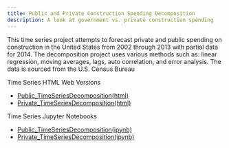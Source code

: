 ```yaml
---
title: Public and Private Construction Spending Decomposition
description: A look at government vs. private construction spending 
---
```


This time series project attempts to forecast private and public spending on construction in the United States from 2002 through 2013 with partial data for 2014. The decomposition project uses various methods such as: linear regression, moving averages, lags, auto correlation, and error analysis. The data is sourced from the U.S. Census Bureau  

Time Series HTML Web Versions
- [Public_TimeSeriesDecomposition(html)](Public_TimeSeriesDecomposition.html)
- [Private_TimeSeriesDecomposition(html)](Private_TimeSeriesDecomposition.html)

Time Series Jupyter Notebooks
- [Public_TimeSeriesDecomposition(ipynb)](Public_TimeSeriesDecomposition.ipynb)
- [Private_TimeSeriesDecomposition(ipynb)](Private_TimeSeriesDecomposition.ipynb)
